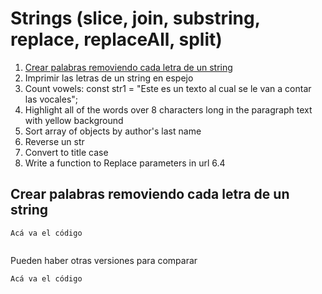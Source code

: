 # Strings (slice, join, substring, replace, replaceAll, split)



1) <a href="#s1">Crear palabras removiendo cada letra de un string</a>
1) Imprimir las letras de un string en espejo
1) Count vowels: const str1 = "Este es un texto al cual se le van a contar las vocales";
1) Highlight all of the words over 8 characters long in the paragraph text with yellow background
1) Sort array of objects by author's last name
1) Reverse un str
1) Convert to title case
1) Write a function to Replace parameters in url 6.4


<h2 id='s1'>Crear palabras removiendo cada letra de un string </h2>

```
Acá va el código


```
Pueden haber otras versiones para comparar
```
Acá va el código


```